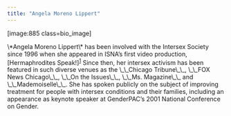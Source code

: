 ```yaml
---
title: "Angela Moreno Lippert"
---
```


<p>[image:885 class=bio_image]  </p>

<p>\*Angela Moreno Lippert\* has been involved with the Intersex Society since 1996 when she appeared in <span class="caps">ISNA</span>&#8217;s first video production, [Hermaphrodites Speak!]<sup class="footnote" id="fnrev15916937665d85450c61c53-1"><a href="#fn15916937665d85450c61c53-1">1</a></sup> Since then, her intersex activism has been featured in such diverse venues as the \_\_Chicago Tribune\_\_, \_\_FOX News Chicago\_\_, \_\_On the Issues\_\_, \_\_Ms. Magazine\_\_ and \_\_Mademoiselle\_\_. She has spoken publicly on the subject of improving treatment for people with intersex conditions and their families, including an appearance as keynote speaker at GenderPAC&#8217;s 2001 National Conference on Gender.</p>

 [1]: hermaphroditesspeak